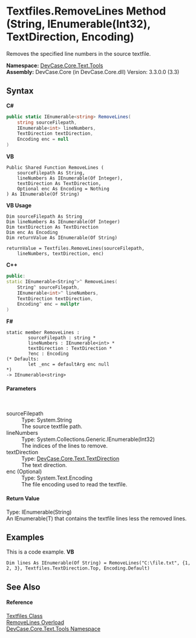 # Textfiles.RemoveLines Method (String, IEnumerable(Int32), TextDirection, Encoding)
 

Removes the specified line numbers in the source textfile.

**Namespace:**&nbsp;<a href="N_DevCase_Core_Text_Tools">DevCase.Core.Text.Tools</a><br />**Assembly:**&nbsp;DevCase.Core (in DevCase.Core.dll) Version: 3.3.0.0 (3.3)

## Syntax

**C#**<br />
``` C#
public static IEnumerable<string> RemoveLines(
	string sourceFilepath,
	IEnumerable<int> lineNumbers,
	TextDirection textDirection,
	Encoding enc = null
)
```

**VB**<br />
``` VB
Public Shared Function RemoveLines ( 
	sourceFilepath As String,
	lineNumbers As IEnumerable(Of Integer),
	textDirection As TextDirection,
	Optional enc As Encoding = Nothing
) As IEnumerable(Of String)
```

**VB Usage**<br />
``` VB Usage
Dim sourceFilepath As String
Dim lineNumbers As IEnumerable(Of Integer)
Dim textDirection As TextDirection
Dim enc As Encoding
Dim returnValue As IEnumerable(Of String)

returnValue = Textfiles.RemoveLines(sourceFilepath, 
	lineNumbers, textDirection, enc)
```

**C++**<br />
``` C++
public:
static IEnumerable<String^>^ RemoveLines(
	String^ sourceFilepath, 
	IEnumerable<int>^ lineNumbers, 
	TextDirection textDirection, 
	Encoding^ enc = nullptr
)
```

**F#**<br />
``` F#
static member RemoveLines : 
        sourceFilepath : string * 
        lineNumbers : IEnumerable<int> * 
        textDirection : TextDirection * 
        ?enc : Encoding 
(* Defaults:
        let _enc = defaultArg enc null
*)
-> IEnumerable<string> 

```


#### Parameters
&nbsp;<dl><dt>sourceFilepath</dt><dd>Type: System.String<br />The source textfile path.</dd><dt>lineNumbers</dt><dd>Type: System.Collections.Generic.IEnumerable(Int32)<br />The indices of the lines to remove.</dd><dt>textDirection</dt><dd>Type: <a href="T_DevCase_Core_Text_TextDirection">DevCase.Core.Text.TextDirection</a><br />The text direction.</dd><dt>enc (Optional)</dt><dd>Type: System.Text.Encoding<br />The file encoding used to read the textfile.</dd></dl>

#### Return Value
Type: IEnumerable(String)<br />An IEnumerable(T) that contains the textfile lines less the removed lines.

## Examples
This is a code example. 
**VB**<br />
``` VB
Dim lines As IEnumerable(Of String) = RemoveLines("C:\file.txt", {1, 2, 3}, Textfiles.TextDirection.Top, Encoding.Default)
```


## See Also


#### Reference
<a href="T_DevCase_Core_Text_Tools_Textfiles">Textfiles Class</a><br /><a href="Overload_DevCase_Core_Text_Tools_Textfiles_RemoveLines">RemoveLines Overload</a><br /><a href="N_DevCase_Core_Text_Tools">DevCase.Core.Text.Tools Namespace</a><br />